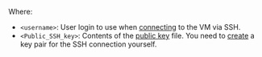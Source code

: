 Where:
* `<username>`: User login to use when [connecting](../../../compute/operations/vm-connect/ssh.md) to the VM via SSH.
* `<Public_SSH_key>`: Contents of the [public key](../../../compute/operations/vm-connect/ssh.md#creating-ssh-keys) file. You need to [create](../../../compute/operations/vm-connect/ssh.md#creating-ssh-keys) a key pair for the SSH connection yourself.